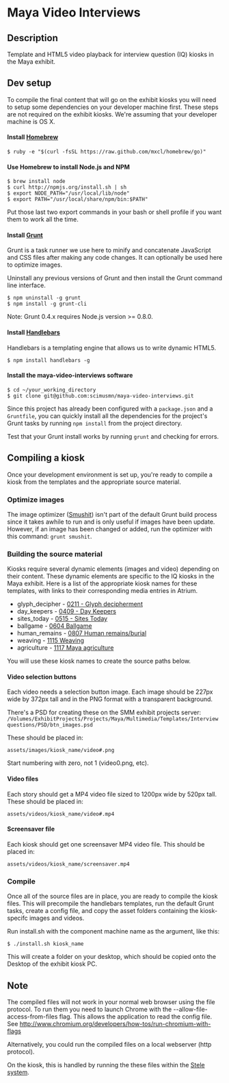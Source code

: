 # Maya Video Interviews

## Description
Template and HTML5 video playback for interview question (IQ) kiosks in the Maya exhibit.

## Dev setup
To compile the final content that will go on the exhibit kiosks you will need to setup some dependencies on your developer machine first. These steps are not required on the exhibit kiosks. We're assuming that your developer machine is OS X.

#### Install [Homebrew](http://mxcl.github.io/homebrew/)

    $ ruby -e "$(curl -fsSL https://raw.github.com/mxcl/homebrew/go)"

#### Use Homebrew to install Node.js and NPM

    $ brew install node
    $ curl http://npmjs.org/install.sh | sh
    $ export NODE_PATH="/usr/local/lib/node"
    $ export PATH="/usr/local/share/npm/bin:$PATH"

Put those last two export commands in your bash or shell profile if you want them to work all the time.

#### Install [Grunt](http://http://gruntjs.com/getting-started)
Grunt is a task runner we use here to minify and concatenate JavaScript and CSS files after making any code changes. It can optionally be used here to optimize images.

Uninstall any previous versions of Grunt and then install the Grunt command line interface.

    $ npm uninstall -g grunt
    $ npm install -g grunt-cli

Note: Grunt 0.4.x requires Node.js version >= 0.8.0.

#### Install [Handlebars](http://handlebarsjs.com/precompilation.html)
Handlebars is a templating engine that allows us to write dynamic HTML5.

    $ npm install handlebars -g

#### Install the maya-video-interviews software

    $ cd ~/your_working_directory
    $ git clone git@github.com:scimusmn/maya-video-interviews.git
    
Since this project has already been configured with a `package.json` and a `Gruntfile`, you can quickly install all the dependencies for the project's Grunt tasks by running `npm install` from the project directory.

Test that your Grunt install works by running `grunt` and checking for errors.

## Compiling a kiosk
Once your development environment is set up, you're ready to compile a kiosk from the templates and the appropriate source material.

### Optimize images 
The image optimizer ([Smushit](http://www.smushit.com/ysmush.it/)) isn't part of the default Grunt build process since it takes awhile to run and is only useful if images have been update. However, if an image has been changed or added, run the optimizer with this command: `grunt smushit`.

### Building the source material
Kiosks require several dynamic elements (images and video) depending on their content. These dynamic elements are specific to the IQ kiosks in the Maya exhibit. Here is a list of the appropriate kiosk names for these templates, with links to their corresponding media entries in Atrium.

* glyph_decipher - [0211 - Glyph decipherment](http://projects.smm.org/atrium/maya-project/node/281380)
* day_keepers - [0409 - Day Keepers](http://projects.smm.org/atrium/maya-project/node/281390)
* sites_today - [0515 - Sites Today](http://projects.smm.org/atrium/maya-project/node/281393)
* ballgame - [0604 Ballgame](http://projects.smm.org/atrium/maya-project/node/281395)
* human_remains - [0807 Human remains/burial](http://projects.smm.org/atrium/maya-project/node/281401)
* weaving - [1115 Weaving](http://projects.smm.org/atrium/maya-project/node/281406)
* agriculture - [1117 Maya agriculture](http://projects.smm.org/atrium/maya-project/node/281392)

You will use these kiosk names to create the source paths below.

#### Video selection buttons
Each video needs a selection button image. Each image should be 227px wide by 372px tall and in the PNG format with a transparent background.

There's a PSD for creating these on the SMM exhibit projects server: `/Volumes/ExhibitProjects/Projects/Maya/Multimedia/Templates/Interview questions/PSD/btn_images.psd`

These should be placed in:

    assets/images/kiosk_name/video#.png

Start numbering with zero, not 1 (video0.png, etc).

#### Video files
Each story should get a MP4 video file sized to 1200px wide by 520px tall. These should be placed in:

    assets/videos/kiosk_name/video#.mp4

#### Screensaver file
Each kiosk should get one screensaver MP4 video file. This should be placed in:

    assets/videos/kiosk_name/screensaver.mp4

### Compile
Once all of the source files are in place, you are ready to compile the kiosk files. This will precompile the handlebars templates, run the default Grunt tasks, create a config file, and copy the asset folders containing the kiosk-specifc images and videos.

Run install.sh with the component machine name as the argument, like this:

    $ ./install.sh kiosk_name

This will create a folder on your desktop, which should be copied onto the Desktop of the exhibit kiosk PC.

## Note
The compiled files will not work in your normal web browser using the file protocol. To run them you need to launch Chrome with the --allow-file-access-from-files flag.
This allows the application to read the config file. See http://www.chromium.org/developers/how-tos/run-chromium-with-flags

Alternatively, you could run the compiled files on a local webserver (http protocol).

On the kiosk, this is handled by running the these files within the [Stele system](https://github.com/scimusmn/stele).
